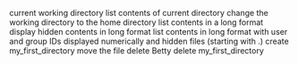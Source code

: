 current working directory
list contents of current directory
change the working directory to the home directory
list contents in a long format
display hidden contents in long format
list contents in long format with user and group IDs displayed numerically and hidden files (starting with .)
create my_first_directory
move the file
delete Betty
delete my_first_directory
